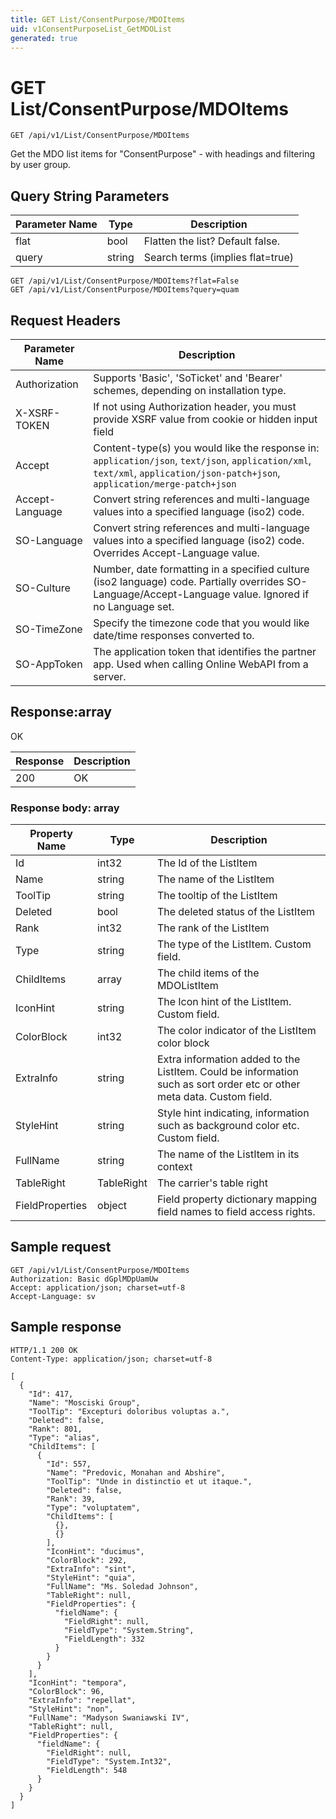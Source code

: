 ```yaml
---
title: GET List/ConsentPurpose/MDOItems
uid: v1ConsentPurposeList_GetMDOList
generated: true
---
```


# GET List/ConsentPurpose/MDOItems

```http
GET /api/v1/List/ConsentPurpose/MDOItems
```

Get the MDO list items for "ConsentPurpose" - with headings and filtering by user group.







## Query String Parameters

| Parameter Name | Type |  Description |
|----------------|------|--------------|
| flat | bool |  Flatten the list? Default false. |
| query | string |  Search terms (implies flat=true) |

```http
GET /api/v1/List/ConsentPurpose/MDOItems?flat=False
GET /api/v1/List/ConsentPurpose/MDOItems?query=quam
```


## Request Headers

| Parameter Name | Description |
|----------------|-------------|
| Authorization  | Supports 'Basic', 'SoTicket' and 'Bearer' schemes, depending on installation type. |
| X-XSRF-TOKEN   | If not using Authorization header, you must provide XSRF value from cookie or hidden input field |
| Accept         | Content-type(s) you would like the response in: `application/json`, `text/json`, `application/xml`, `text/xml`, `application/json-patch+json`, `application/merge-patch+json` |
| Accept-Language | Convert string references and multi-language values into a specified language (iso2) code. |
| SO-Language | Convert string references and multi-language values into a specified language (iso2) code. Overrides Accept-Language value. |
| SO-Culture | Number, date formatting in a specified culture (iso2 language) code. Partially overrides SO-Language/Accept-Language value. Ignored if no Language set. |
| SO-TimeZone | Specify the timezone code that you would like date/time responses converted to. |
| SO-AppToken | The application token that identifies the partner app. Used when calling Online WebAPI from a server. |


## Response:array

OK

| Response | Description |
|----------------|-------------|
| 200 | OK |

### Response body: array

| Property Name | Type |  Description |
|----------------|------|--------------|
| Id | int32 | The Id of the ListItem |
| Name | string | The name of the ListItem |
| ToolTip | string | The tooltip of the ListItem |
| Deleted | bool | The deleted status of the ListItem |
| Rank | int32 | The rank of the ListItem |
| Type | string | The type of the ListItem. Custom field. |
| ChildItems | array | The child items of the MDOListItem |
| IconHint | string | The Icon hint of the ListItem. Custom field. |
| ColorBlock | int32 | The color indicator of the ListItem color block |
| ExtraInfo | string | Extra information added to the ListItem. Could be information such as sort order etc or other meta data. Custom field. |
| StyleHint | string | Style hint indicating, information such as background color etc. Custom field. |
| FullName | string | The name of the ListItem in its context |
| TableRight | TableRight | The carrier's table right |
| FieldProperties | object | Field property dictionary mapping field names to field access rights. |

## Sample request

```http!
GET /api/v1/List/ConsentPurpose/MDOItems
Authorization: Basic dGplMDpUamUw
Accept: application/json; charset=utf-8
Accept-Language: sv
```

## Sample response

```http_
HTTP/1.1 200 OK
Content-Type: application/json; charset=utf-8

[
  {
    "Id": 417,
    "Name": "Mosciski Group",
    "ToolTip": "Excepturi doloribus voluptas a.",
    "Deleted": false,
    "Rank": 801,
    "Type": "alias",
    "ChildItems": [
      {
        "Id": 557,
        "Name": "Predovic, Monahan and Abshire",
        "ToolTip": "Unde in distinctio et ut itaque.",
        "Deleted": false,
        "Rank": 39,
        "Type": "voluptatem",
        "ChildItems": [
          {},
          {}
        ],
        "IconHint": "ducimus",
        "ColorBlock": 292,
        "ExtraInfo": "sint",
        "StyleHint": "quia",
        "FullName": "Ms. Soledad Johnson",
        "TableRight": null,
        "FieldProperties": {
          "fieldName": {
            "FieldRight": null,
            "FieldType": "System.String",
            "FieldLength": 332
          }
        }
      }
    ],
    "IconHint": "tempora",
    "ColorBlock": 96,
    "ExtraInfo": "repellat",
    "StyleHint": "non",
    "FullName": "Madyson Swaniawski IV",
    "TableRight": null,
    "FieldProperties": {
      "fieldName": {
        "FieldRight": null,
        "FieldType": "System.Int32",
        "FieldLength": 548
      }
    }
  }
]
```